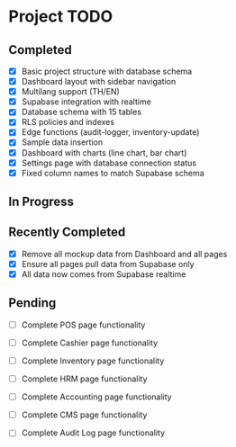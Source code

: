 # Project TODO

## Completed
- [x] Basic project structure with database schema
- [x] Dashboard layout with sidebar navigation
- [x] Multilang support (TH/EN)
- [x] Supabase integration with realtime
- [x] Database schema with 15 tables
- [x] RLS policies and indexes
- [x] Edge functions (audit-logger, inventory-update)
- [x] Sample data insertion
- [x] Dashboard with charts (line chart, bar chart)
- [x] Settings page with database connection status
- [x] Fixed column names to match Supabase schema

## In Progress

## Recently Completed
- [x] Remove all mockup data from Dashboard and all pages
- [x] Ensure all pages pull data from Supabase only
- [x] All data now comes from Supabase realtime

## Pending
- [ ] Complete POS page functionality
- [ ] Complete Cashier page functionality
- [ ] Complete Inventory page functionality
- [ ] Complete HRM page functionality
- [ ] Complete Accounting page functionality
- [ ] Complete CMS page functionality
- [ ] Complete Audit Log page functionality

